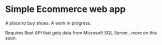 # Simple Ecommerce web app

A place to buy shoes. A work in progress.

Requires Rest API that gets data from Microsoft SQL Server...more on this soon.
